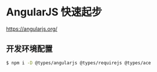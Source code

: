 # AngularJS 快速起步

https://angularjs.org/

## 开发环境配置

```bash
$ npm i -D @types/angularjs @types/requirejs @types/ace
```
